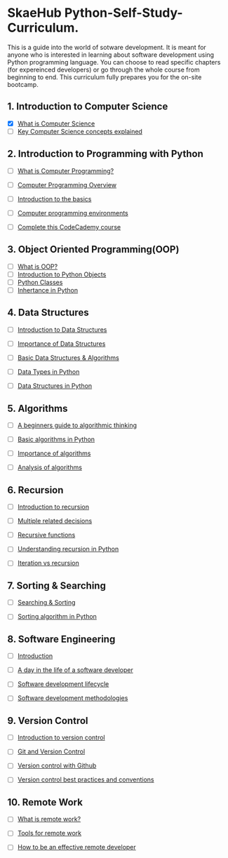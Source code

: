 # SkaeHub Python-Self-Study-Curriculum.
This is a guide into the world of sotware development. It is meant for anyone who is interested in learning about software development using Python programming language. You can choose to read specific chapters (for expereinced developers) or go through the whole course from beginning to end. This curriculum fully prepares you for the on-site bootcamp.

## 1. Introduction to Computer Science
- [X] [What is Computer Science](http://interactivepython.org/courselib/static/pythonds/Introduction/WhatIsComputerScience.html)
- [ ] [Key Computer Science concepts explained](http://carlcheo.com/compsci)

## 2. Introduction to Programming with Python
- [ ] [What is Computer Programming?](http://interactivepython.org/courselib/static/pythonds/Introduction/WhatIsProgramming.html)
- [ ] [Computer Programming Overview](http://www.tutorialspoint.com/computer_programming/computer_programming_overview.htm)
- [ ] [Introduction to the basics](http://www.tutorialspoint.com/computer_programming/computer_programming_basics.htm)
- [ ] [Computer programming environments](http://www.tutorialspoint.com/computer_programming/computer_programming_environment.htm)
- [ ] [Complete this CodeCademy course](https://www.codecademy.com/learn/learn-python-3)


## 3. Object Oriented Programming(OOP)
- [ ] [What is OOP?](http://teknadesigns.com/what-is-object-oriented-programming/)
- [ ] [Introduction to Python Objects](https://www.programiz.com/python-programming/object-oriented-programming)
- [ ] [Python Classes](https://realpython.com/python3-object-oriented-programming/)
- [ ] [Inhertance in Python](https://www.digitalocean.com/community/tutorials/understanding-class-inheritance-in-python-3)

## 4. Data Structures
- [ ] [Introduction to Data Structures](https://towardsdatascience.com/data-structures-algorithms-in-python-68c8dbb19c90)
- [ ] [Importance of Data Structures](https://runestone.academy/runestone/books/published/pythonds/Introduction/WhyStudyDataStructuresandAbstractDataTypes.html)
- [ ] [Basic Data Structures & Algorithms](https://www.studytonight.com/data-structures/introduction-to-data-structures)
- [ ] [Data Types in Python](https://realpython.com/python-data-types/)
- [ ] [Data Structures in Python](https://www.edureka.co/blog/data-structures-and-algorithms-in-python/)


## 5. Algorithms
- [ ] [A beginners guide to algorithmic thinking](https://learntocodewith.me/posts/algorithmic-thinking/)
- [ ] [Basic algorithms in Python](https://www.tutorialspoint.com/python_data_structure/python_algorithm_design.htm)
- [ ] [Importance of algorithms](https://www.programiz.com/dsa/why-algorithms)
- [ ] [Analysis of algorithms](https://runestone.academy/runestone/books/published/pythonds/AlgorithmAnalysis/WhatIsAlgorithmAnalysis.html)


## 6. Recursion
- [ ] [Introduction to recursion](https://www.topcoder.com/thrive/articles/An%20Introduction%20to%20Recursion%20Part%20One)
- [ ] [Multiple related decisions](https://www.topcoder.com/thrive/articles/An%20Introduction%20to%20Recursion%20Part%20Two)
- [ ] [Recursive functions](https://www.programiz.com/python-programming/recursion)
- [ ] [Understanding recursion in Python](https://realpython.com/python-recursion/)
- [ ] [Iteration vs recursion](http://www2.hawaii.edu/~tp_200/lectureNotes/recursion.htm)


## 7. Sorting & Searching
- [ ] [Searching & Sorting](https://codeburst.io/algorithms-i-searching-and-sorting-algorithms-56497dbaef20)
- [ ] [Sorting algorithm in Python](https://stackabuse.com/sorting-algorithms-in-python/)


## 8. Software Engineering
- [ ] [Introduction](https://www.educba.com/software-development/software-development-tutorials/software-engineering-tutorial/)
- [ ] [A day in the life of a software developer](https://codeinstitute.net/blog/a-day-in-the-life-of-a-software-developer/)
- [ ] [Software development lifecycle](https://www.tutorialspoint.com/sdlc/sdlc_overview.htm)
- [ ] [Software development methodologies](https://codebots.com/library/way-of-working/what-is-the-best-software-development-methodology)


## 9. Version Control 
- [ ] [Introduction to version control](http://guides.beanstalkapp.com/version-control/intro-to-version-control.html)
- [ ] [Git and Version Control](https://www.freecodecamp.org/news/learn-git-and-version-control-in-an-hour/)
- [ ] [Version control with Github](https://launchschool.com/books/git/read/github)
- [ ] [Version control best practices and conventions](https://deepsource.io/blog/git-branch-naming-conventions/)


## 10. Remote Work 
- [ ] [What is remote work?](https://www.remoteyear.com/blog/what-is-remote-work)
- [ ] [Tools for remote work](https://x-team.com/blog/remote-work-tools-software-developers/)
- [ ] [How to be an effective remote developer](https://www.codementor.io/learn-programming/8-tips-to-become-an-effective-remote-developer)

